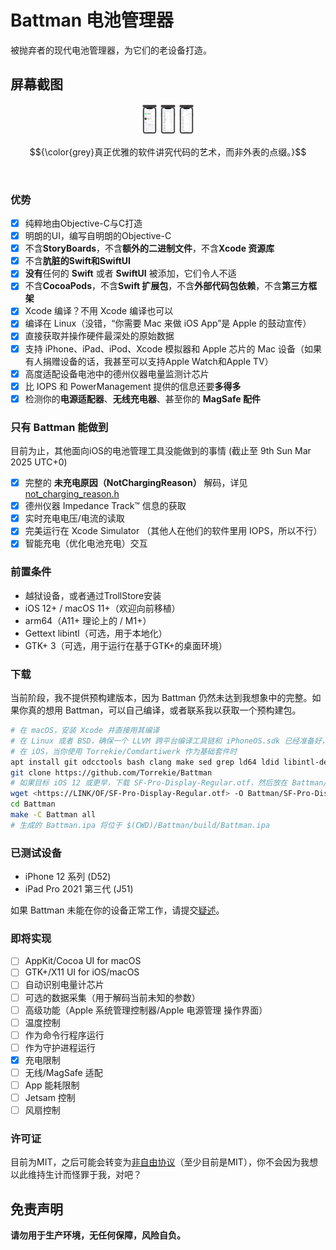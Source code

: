 # Battman 电池管理器
被抛弃者的现代电池管理器，为它们的老设备打造。

## 屏幕截图
<div style="width:20%; margin: auto;" align="middle">
<img src="../Screenshots/Main-zh_CN.png?raw=true" alt="Battman Main Demo" width="25%" height="25%" />
<img src="../Screenshots/Gas Gauge-zh_CN.png?raw=true" alt="Battman Gas Gauge Demo" width="25%" height="25%" />
<img src="../Screenshots/Adapter-zh_CN.png?raw=true" alt="Battman Adapter Demo" width="25%" height="25%" />
</div>

$${\color{grey}真正优雅的软件讲究代码的艺术，而非外表的点缀。}$$

<br />

### 优势
- [x] 纯粹地由Objective-C与C打造
- [x] 明朗的UI，编写自明朗的Objective-C
- [x] 不含**StoryBoards**，不含**额外的二进制文件**，不含**Xcode 资源库**
- [x] 不含**肮脏的Swift和SwiftUI**
- [x] **没有**任何的 **Swift** 或者 **SwiftUI** 被添加，它们令人不适
- [x] 不含**CocoaPods**，不含**Swift 扩展包**，不含**外部代码包依赖**，不含**第三方框架**
- [x] Xcode 编译？不用 Xcode 编译也可以
- [x] 编译在 Linux（没错，“你需要 Mac 来做 iOS App”是 Apple 的鼓动宣传）
- [x] 直接获取并操作硬件最深处的原始数据
- [x] 支持 iPhone、iPad、iPod、Xcode 模拟器和 Apple 芯片的 Mac 设备（如果有人捐赠设备的话，我甚至可以支持Apple Watch和Apple TV）
- [x] 高度适配设备电池中的德州仪器电量监测计芯片
- [x] 比 IOPS 和 PowerManagement 提供的信息还要**多得多**
- [x] 检测你的**电源适配器**、**无线充电器**、甚至你的 **MagSafe 配件**

### 只有 Battman 能做到

目前为止，其他面向iOS的电池管理工具没能做到的事情
(截止至 9th Sun Mar 2025 UTC+0)
- [x] 完整的 **未充电原因（NotChargingReason）** 解码，详见 [not_charging_reason.h](../Battman/battery_utils/not_charging_reason.h)
- [x] 德州仪器 Impedance Track™ 信息的获取
- [x] 实时充电电压/电流的读取
- [x] 完美运行在 Xcode Simulator （其他人在他们的软件里用 IOPS，所以不行）
- [x] 智能充电（优化电池充电）交互

### 前置条件

- 越狱设备，或者通过TrollStore安装
- iOS 12+ / macOS 11+（欢迎向前移植）
- arm64（A11+ 理论上的 / M1+）
- Gettext libintl（可选，用于本地化）
- GTK+ 3（可选，用于运行在基于GTK+的桌面环境）

### 下载

当前阶段，我不提供预构建版本，因为 Battman 仍然未达到我想象中的完整。如果你真的想用 Battman，可以自己编译，或者联系我以获取一个预构建包。

```bash
# 在 macOS，安装 Xcode 并直接用其编译
# 在 Linux 或者 BSD，确保一个 LLVM 跨平台编译工具链和 iPhoneOS.sdk 已经准备好，并且按需修改 Battman/Makefile
# 在 iOS，当你使用 Torrekie/Comdartiwerk 作为基础套件时
apt install git odcctools bash clang make sed grep ld64 ldid libintl-dev iphoneos.sdk
git clone https://github.com/Torrekie/Battman
# 如果目标 iOS 12 或更早，下载 SF-Pro-Display-Regular.otf，然后放在 Battman/
wget <https://LINK/OF/SF-Pro-Display-Regular.otf> -O Battman/SF-Pro-Display-Regular.otf
cd Battman
make -C Battman all
# 生成的 Battman.ipa 将位于 $(CWD)/Battman/build/Battman.ipa
```

### 已测试设备
- iPhone 12 系列 (D52)
- iPad Pro 2021 第三代 (J51)

如果 Battman 未能在你的设备正常工作，请提交[疑述](../../../issues/new)。

### 即将实现
- [ ] AppKit/Cocoa UI for macOS
- [ ] GTK+/X11 UI for iOS/macOS
- [ ] 自动识别电量计芯片
- [ ] 可选的数据采集（用于解码当前未知的参数）
- [ ] 高级功能（Apple 系统管理控制器/Apple 电源管理 操作界面）
- [ ] 温度控制
- [ ] 作为命令行程序运行
- [ ] 作为守护进程运行
- [x] 充电限制
- [ ] 无线/MagSafe 适配
- [ ] App 能耗限制
- [ ] Jetsam 控制
- [ ] 风扇控制

### 许可证

目前为MIT，之后可能会转变为[非自由协议](../LICENSE/LICENSE.md)（至少目前是MIT），你不会因为我想以此维持生计而怪罪于我，对吧？

## 免责声明

**请勿用于生产环境，无任何保障，风险自负。**
